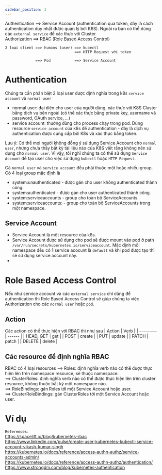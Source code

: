 ```yaml
---
sidebar_position: 3
---
```


Authentication ==> Service Account (authentication qua token, đây là cách authentication duy nhất được quản lý bởi K8S). Ngoài ra bạn có thể dùng các `external service` để xác thực với Cluster.      
Authorization  ==> RBAC (Role Based Access Control)        

```
2 loại client ==> humans (user) ==> kubectl      
                                ==> HTTP Request với token    

              ==> Pod           ==> Service Account      
```                          

# Authentication
Chúng ta cần phân biệt 2 loại user được định nghĩa trong k8s `service account` và `normal user`
- normal user: đại diện cho user của người dùng, xác thực với K8S Cluster bằng dịch vụ bên ngoài (có thể xác thực bằng private key, username và password, OAuth service, ...)
- service account: thường dùng cho process chạy trong pod. Dùng resource `service account` của k8s để authentication - đây là dịch vụ authentication được cung cấp bởi K8s và xác thực bằng token.

Lưu ý: Có thể mọi người không đồng ý sử dụng Service Account cho `normal user`, nhưng chưa thấy bất kỳ tài liệu nào của K8S viết rằng không nên sử dụng cho `normal user`. Vì vậy, tôi nghĩ chúng ta có thể sử dụng `Service Account` để tạo user cho việc sử dụng `kubectl` hoặc `HTTP Request`.

Cả `normal user` và `service account` đều phải thuộc một hoặc nhiều group. Có 4 loại group mặc định là 
- system:unauthenticated - được gán cho user không authenticated thành công.
- system:authenticated - được gán cho user authenticated thành công.
- system:serviceaccounts - group cho toàn bộ ServiceAccounts.   
- system:serviceaccounts:<namespace> - group cho toàn bộ ServiceAccounts trong một namespace.   


## Service Account
- Service Account là một resource của k8s.
- Service Account được sử dụng cho pod sẽ được mount vào pod ở path `/var/run/secrets/kubernetes.io/serviceaccount`. Mặc định mỗi namespace đều có 1 service acocunt là `default` và khi pod được tạo thì sẽ sử dụng service account này.
- 


# Role Based Access Control
Nếu như service account và các `external service` chỉ dùng để authentication thì Role Based Access Control sẽ giúp chúng ta việc Authorization cho các `normal user` hoặc `pod`.

## Action
Các action có thể thực hiện với RBAC thì như sau
| Action    | Verb   |
| --------- | ------ |
| HEAD, GET | get    |
| POST      | create |
| PUT       | update |
| PATCH     | patch  |
| DELETE    | delete |  

## Các resource để định nghĩa RBAC

RBAC có 4 loại resources ==> Roles: định nghĩa verb nào có thể được thực hiện lên trên namespace resource, sẽ thuộc namespace.     
                         ==> ClusterRoles: định nghĩa verb nào có thể được thực hiện lên trên cluster resource, không thuộc bất kỳ một namespace nào.    
                         ==> RoleBindings: gán Roles tới một Service Account hoặc user.   
                         ==> ClusterRoleBindings: gán ClusterRoles tới một Service Account hoặc user.     

# Ví dụ



`References:`    
https://spacelift.io/blog/kubernetes-rbac       
https://www.linkedin.com/pulse/create-user-kubernetes-kubectl-service-account-vikash-kumar-singh       
https://kubernetes.io/docs/reference/access-authn-authz/service-accounts-admin/      
https://kubernetes.io/docs/reference/access-authn-authz/authentication/      
https://www.strongdm.com/blog/kubernetes-authentication    





























